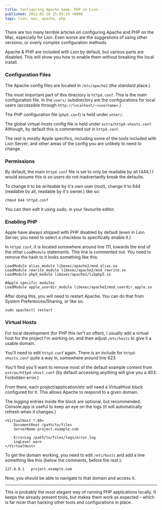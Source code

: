 ```yaml
---
title: Configuring Apache &amp; PHP on Lion
published: 2012-01-10 15:03:29 +0000
tags: lion, mac, apache, php
---
```


There are too many terrible articles on configuring Apache and PHP on the Mac, especially for Lion. Even worse are the suggestions of using other versions, or overly complex configuration methods. 

Apache & PHP are included with Lion by default, but various parts are disabled. This will show you how to enable them without breaking the local install.

### Configuration Files

The Apache config files are located in `/etc/apache2` (the standard place.)

The most important part of this directory is `httpd.conf`. This is the main configuration file. In the `users/` subdirectory are the configurations for local users (accessible through `http://localhost/~<username>`.) 

The PHP configuration file (`php5.conf`) is held under `other/`.

The global virtual-hosts config file is held under `extra/httpd-vhosts.conf`. Although, by default this is commented out in `httpd.conf`.

The rest is mostly Apple specifics, including some of the tools included with Lion Server, and other areas of the config you are unlikely to need to change.

### Permissions

By default, the main `httpd.conf` file is set to only be readable by all (444.) I would assume this is so users do not inadvertantly break the defaults.

To change it to be writeable by it's own user (root), change it to 644 (readable by all, readable by it's owner.) like so:

	chmod 644 httpd.conf

You can then edit it using sudo, in your favourite editor.

### Enabling PHP

Apple have always shipped with PHP disabled by default (even in Lion Server, you need to select a checkbox to specifically enable it.)

In `httpd.conf`, it is located somewhere around line 111, towards the end of the other `LoadModule` statements. This line is commented out. You need to remove the hash to it looks something like this:

	LoadModule alias_module libexec/apache2/mod_alias.so
	LoadModule rewrite_module libexec/apache2/mod_rewrite.so
	LoadModule php5_module libexec/apache2/libphp5.so                                    
 
	#Apple specific modules
	LoadModule apple_userdir_module libexec/apache2/mod_userdir_apple.so

After doing this, you will need to restart Apache. You can do that from System Preferences/Sharing, or like so:

	sudo apachectl restart

### Virtual Hosts

For local development (for PHP this isn't so often), I usually add a virtual host for the project I'm working on, and then adjust `/etc/hosts` to give it a usable domain.

You'll need to edit `httpd.conf` again. There is an include for `httpd-vhosts.conf` quite a way in, somewhere around line 623.

You'll find you'll want to remove most of the default example content from `extras/httpd-vhost.conf` (by default accessing anything will give you a 403: Forbidden error.)

From there, each project/application/etc will need a VirtualHost block configured for it. This allows Apache to respond to a given domain. 

The logging entries inside the block are optional, but recommended. Console.app is useful to keep an eye on the logs (it will automatically refresh when it changes.)

	<VirtualHost *:80>
		DocumentRoot /path/to/files
		ServerName project.example.com
		
		ErrorLog /path/to/files/logs/error.log
		LogLevel warn
	</VirtualHost>

To get the domain working, you need to edit `/etc/hosts` and add a line something like this (below the comments, before the rest.):

	127.0.0.1	project.example.com

Now, you should be able to navigate to that domain and access it. 

---

This is probably the most elegant way of running PHP applications locally. It keeps the already present tools, but makes them work as expected - which is far nicer than hacking other tools and configurations in place.

